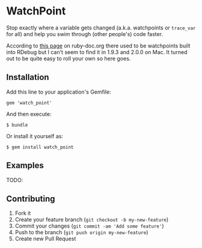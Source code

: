 # WatchPoint

Stop exactly where a variable gets changed (a.k.a. watchpoints or `trace_var` for all) and help you swim through (other people's) code faster.

According to [this page](http://www.ruby-doc.org/docs/ProgrammingRuby/html/trouble.html) on ruby-doc.org there used to be watchpoints built into RDebug but I can't seem to find it in 1.9.3 and 2.0.0 on Mac. It turned out to be quite easy to roll your own so here goes.

## Installation

Add this line to your application's Gemfile:

    gem 'watch_point'

And then execute:

    $ bundle

Or install it yourself as:

    $ gem install watch_point

## Examples

TODO:

## Contributing

1. Fork it
2. Create your feature branch (`git checkout -b my-new-feature`)
3. Commit your changes (`git commit -am 'Add some feature'`)
4. Push to the branch (`git push origin my-new-feature`)
5. Create new Pull Request
